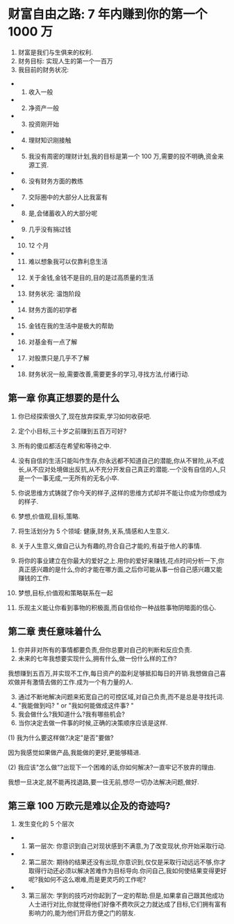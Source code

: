 # 财富自由之路: 7 年内赚到你的第一个 1000 万

1. 财富是我们与生俱来的权利.
2. 财务目标: 实现人生的第一个一百万
3. 我目前的财务状况:

- 1. 收入一般
- 2. 净资产一般
- 3. 投资刚开始
- 4. 理财知识刚接触
- 5. 我没有周密的理财计划,我的目标是第一个 100 万,需要的投不明确,资金来源工资.
- 6. 没有财务方面的教练
- 7. 交际圈中的大部分人比我富有
- 8. 是,会储蓄收入的大部分呢
- 9. 几乎没有捐过钱
- 10. 12 个月
- 11. 难以想象我可以仅靠利息生活
- 12. 关于金钱,金钱不是目的,目的是过高质量的生活
- 13. 财务状况: 温饱阶段
- 14. 财务方面的初学者
- 15. 金钱在我的生活中是极大的帮助
- 16. 对基金有一点了解
- 17. 对股票只是几乎不了解
- 18. 财务状况一般,需要改善,需要更多的学习,寻找方法,付诸行动.

## 第一章 你真正想要的是什么

1. 你已经探索很久了,现在放弃探索,学习如何收获吧.

2. 定个小目标,三十岁之前赚到五百万可好?
3. 所有的傻瓜都活在希望和等待之中.
4. 没有自信的生活只能叫作生存,你永远都不知道自己的潜能,你从不冒险,从不成长,从不应对处境做出反抗,从不充分开发自己真正的潜能.一个没有自信的人,只是一个一事无成,一无所有的无名小卒.
5. 你说思维方式铸就了你今天的样子,这样的思维方式却并不能让你成为你想成为的样子.
6. 梦想,价值观,目标,策略.
7. 将生活划分为 5 个领域: 健康,财务,关系,情感和人生意义.
8. 关于人生意义,做自己认为有趣的,符合自己才能的,有益于他人的事情.
9. 将你的事业建立在你最大的爱好之上.用你的爱好来赚钱,花点时间分析一下,你真正感兴趣的是什么,你的才能在哪方面,之后你可能从事一份自己感兴趣又能赚钱的工作.
10. 梦想,目标,价值观和策略联系在一起
11. 乐观主义能让你看到事物的积极面,而自信给你一种战胜事物阴暗面的信心.

## 第二章 责任意味着什么

1. 你并非对所有的事情都要负责,但你总要对自己的判断和反应负责.
2. 未来的七年我想要实现什么,拥有什么,做一份什么样的工作?

我想赚到五百万,并实现不工作,每日资产的盈利足够抵扣每日的开销.我想做自己喜欢做并有激情去做的工作.成为一个有力量的人.

3. 通过不断地解决问题来拓宽自己的可控区域,对自己负责,而不是总是寻找托词.
4. "我能做到吗? " or "我如何能做成这件事? "
5. 我会做什么?我知道什么?我有哪些机会?
6. 当你决定去做一件事的时候,正确的决策顺序应该是这样.

(1) 我为什么要这样做?决定"是否"要做?

因为我感觉如果做产品,我能做的更好,更能够精进.

(2) 我应该"怎么做"?出现下一个困难的话,你如何解决?一直牢记不放弃的理由.

我想一旦决定,就不能再找退路,要一往无前,想尽一切办法解决问题,做好.

## 第三章 100 万欧元是难以企及的奇迹吗?

1. 发生变化的 5 个层次

- 1. 第一层次: 你意识到自己对现状感到不满意,为了改变现状,你开始采取行动.
- 2. 第二层次: 期待的结果还没有出现,你意识到,仅仅是采取行动远远不够,你才取得行动还必须以解决苦难作为目标导向.你问自己,我如何使结果变得更好呢?我如何不这么艰难,而是更灵巧的工作呢?
- 3. 第三层次: 学到的技巧对你起到了一定的帮助.但是,如果拿自己跟其他成功人士进行对比,你就觉得他们好像不费吹灰之力就达成了目标,它们拥有富有影响力的,能为他们开启方便之门的朋友.

